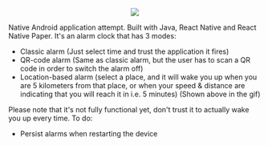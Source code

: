 <p align="center"> 
    <img src="https://raw.githubusercontent.com/anteeek/levantador/master/assets/images/levantador.gif">
</p>

Native Android application attempt. Built with Java, React Native and React Native Paper. It's an alarm clock that has 3 modes:
 * Classic alarm (Just select time and trust the application it fires)
 * QR-code alarm (Same as classic alarm, but the user has to scan a QR code in order to switch the alarm off)
 * Location-based alarm (select a place, and it will wake you up when you are 5 kilometers from that place, or when your speed & distance are indicating that you will reach it in i.e. 5 minutes) (Shown above in the gif)

 Please note that it's not fully functional yet, don't trust it to actually wake you up every time. 
 To do:
  * Persist alarms when restarting the device
  